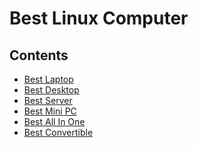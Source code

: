 Best Linux Computer
===================

Contents
--------

* [Best Laptop](/BestLaptop.md)
* [Best Desktop](/BestDesktop.md)
* [Best Server](/BestServer.md)
* [Best Mini PC](/BestMiniPc.md)
* [Best All In One](/BestAllInOne.md)
* [Best Convertible](/BestConvertible.md)
